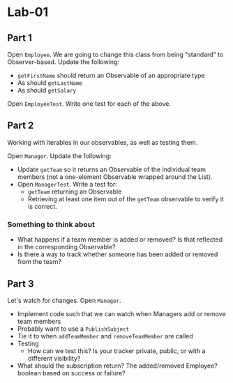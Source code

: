 # Lab-01

## Part 1

Open `Employee`. We are going to change this class from being "standard" to 
Observer-based. Update the following:

* `getFirstName` should return an Observable of an appropriate type
* As should `getLastName`
* As should `getSalary`

Open `EmployeeTest`. Write one test for each of the above. 

## Part 2

Working with iterables in our observables, as well as testing them.

Open `Manager`. Update the following:

* Update `getTeam` so it returns an Observable of the individual team members (not a one-element
  Observable wrapped around the List). 
* Open `ManagerTest`. Write a test for:
  * `getTeam` returning an Observable
  * Retrieving at least one item out of the `getTeam` observable to verify it is correct.

### Something to think about
* What happens if a team member is added or removed? Is that reflected in the
  corresponding Observable?
* Is there a way to track whether someone has been added or removed from the team?

## Part 3

Let's watch for changes. Open `Manager`. 

* Implement code such that we can watch when Managers add or remove team members
* Probably want to use a `PublishSubject`
* Tie it to when `addTeamMember` and `removeTeamMember` are called
* Testing
  * How can we test this? Is your tracker private, public, or with a different visibility?
* What should the subscription return? The added/removed Employee? boolean based on success or failure?
